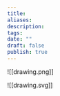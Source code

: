 ```yaml
---
title: 
aliases: 
description: 
tags: 
date: ""
draft: false
publish: true
---
```

![[drawing.png]]

![[drawing.svg]]